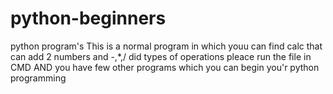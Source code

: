 # python-beginners
python program's 
This is a normal program in which youu can find calc that can add 2 numbers and -,*,/ did types of operations
pleace run the file in CMD 
AND you have few other programs which you can begin you'r python programming 
